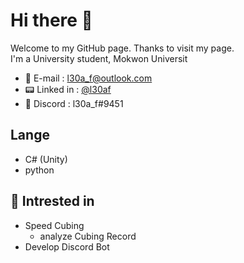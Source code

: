 # Hi there 👋
Welcome to my GitHub page. Thanks to visit my page.   
I'm a University student,  Mokwon Universit

- 📧 E-mail : l30a_f@outlook.com
- 📟 Linked in : [@l30af](https://www.linkedin.com/in/l30af/)
- 💬 Discord : l30a_f#9451

## Lange
- C# (Unity)
- python

## 🤔 Intrested in
- Speed Cubing
  - analyze Cubing Record
- Develop Discord Bot


<!--
**l30af/l30af** is a ✨ _special_ ✨ repository because its `README.md` (this file) appears on your GitHub profile.

Here are some ideas to get you started:

- 🔭 I’m currently working on ...
- 🌱 I’m currently learning ...
- 👯 I’m looking to collaborate on ...
- 🤔 I’m looking for help with ...
- 💬 Ask me about ...
- 📫 How to reach me: ...
- 😄 Pronouns: ...
- ⚡ Fun fact: ...
-->
